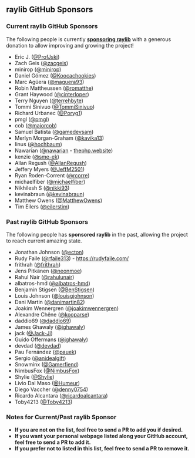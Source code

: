 ## raylib GitHub Sponsors

### Current raylib GitHub Sponsors

The following people is currently [**sponsoring raylib**](https://github.com/sponsors/raysan5) with a generous donation to allow improving and growing the project!

 - Eric J. ([@ProfJski](https://github.com/ProfJski))
 - Zach Geis ([@zacgeis](https://github.com/zacgeis))
 - minirop ([@minirop](https://github.com/minirop))
 - Daniel Gómez ([@Koocachookies](https://github.com/Koocachookies))
 - Marc Agüera ([@maguera93](https://github.com/maguera93))
 - Robin Mattheussen ([@romatthe](https://github.com/romatthe))
 - Grant Haywood ([@cinterloper](https://github.com/cinterloper))
 - Terry Nguyen ([@terrehbyte](https://github.com/terrehbyte))
 - Tommi Sinivuo ([@TommiSinivuo](https://github.com/TommiSinivuo))
 - Richard Urbanec ([@Poryg1](https://github.com/Poryg1))
 - pmgl ([@pmgl](https://github.com/pmgl))
 - cob ([@majorcob](https://github.com/majorcob))
 - Samuel Batista ([@gamedevsam](https://github.com/gamedevsam))
 - Merlyn Morgan-Graham ([@kavika13](https://github.com/kavika13))
 - linus ([@hochbaum](https://github.com/hochbaum))
 - Nawarian ([@nawarian](https://github.com/nawarian) - [thephp.website](https://thephp.website/))
 - kenzie ([@sme-ek](https://github.com/sme-ek))
 - Allan Regush ([@AllanRegush](https://github.com/AllanRegush))
 - Jeffery Myers ([@JeffM2501](https://github.com/ProfJski))
 - Ryan Roden-Corrent ([@rcorre](https://github.com/ProfJski))
 - michaelfiber ([@michaelfiber](https://github.com/ProfJski))
 - Nikhilesh S ([@nikki93](https://github.com/ProfJski))
 - kevinabraun ([@kevinabraun](https://github.com/ProfJski))
 - Matthew Owens ([@MatthewOwens](https://github.com/ProfJski))
 - Tim Eilers ([@eilerstim](https://github.com/ProfJski))

### Past raylib GitHub Sponsors

The following people has **sponsored raylib** in the past, allowing the project to reach current amazing state.

 - Jonathan Johnson ([@ecton](https://github.com/ecton))
 - Rudy Faile ([@rfaile313](https://github.com/rfaile313)) - https://rudyfaile.com/
 - frithrah ([@frithrah](https://github.com/frithrah))
 - Jens Pitkänen ([@neonmoe](https://github.com/neonmoe))
 - Rahul Nair ([@rahulunair](https://github.com/rahulunair)) 
 - albatros-hmd ([@albatros-hmd](https://github.com/albatros-hmd))
 - Benjamin Stigsen ([@BenStigsen](https://github.com/BenStigsen))
 - Louis Johnson ([@louisgjohnson](https://github.com/louisgjohnson))
 - Dani Martin ([@danimartin82](https://github.com/danimartin82))
 - Joakim Wennergren ([@joakimwennergren](https://github.com/joakimwennergren))
 - Alexandre Chêne ([@kooparse](https://github.com/kooparse))
 - daddio69 ([@daddio69](https://github.com/daddio69))
 - James Ghawaly ([@jghawaly](https://github.com/jghawaly))
 - jack ([@Jack-Ji](https://github.com/Jack-Ji))
 - Guido Offermans ([@jghawaly](https://github.com/GuidoOffermans))
 - devdad ([@devdad](https://github.com/devdad))
 - Pau Fernández ([@pauek](https://github.com/pauek))
 - Sergio ([@anidealgift](https://github.com/anidealgift))
 - Snowminx ([@Gamerfiend](https://github.com/Gamerfiend))
 - NimbusFox ([@NimbusFox](https://github.com/NimbusFox))
 - Shylie ([@Shylie](https://github.com/Shylie))
 - Livio Dal Maso ([@Humeur](https://github.com/Humeur))
 - Diego Vaccher ([@denny0754](https://github.com/denny0754))
 - Ricardo Alcantara ([@ricardoalcantara](https://github.com/ricardoalcantara))
 - Toby4213 ([@Toby4213](https://github.com/Toby4213))

### Notes for Current/Past raylib Sponsor

 - **If you are not on the list, feel free to send a PR to add you if desired.**
 - **If you want your personal webpage listed along your GitHub account, feel free to send a PR to add it.**
 - **If you prefer not to listed in this list, feel free to send a PR to remove it.**

